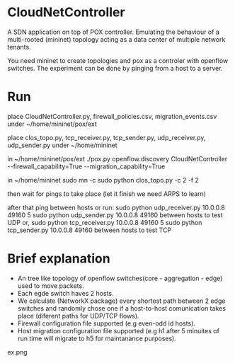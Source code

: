 # CloudNetController
A SDN application on top of POX controller.  Emulating the behaviour of a multi-rooted (mininet) topology acting as a data center of multiple network tenants.

You need mininet to create topologies and pox as a controler with openflow switches. The experiment can be done by pinging from a host to a server.

# Run
place CloudNetController.py, firewall_policies.csv, migration_events.csv under ~/home/mininet/pox/ext

place clos_topo.py, tcp_receiver.py, tcp_sender.py, udp_receiver.py, udp_sender.py under ~/home/mininet

in ~/home/mininet/pox/ext
./pox.py openflow.discovery CloudNetController --firewall_capability=True --migration_capability=True

in ~/home/mininet
sudo mn -c
sudo python clos_topo.py -c 2 -f 2

then wait for pings to take place (let it finish we need ARPS to learn)

after that ping between hosts or run:
sudo python udp_receiver.py 10.0.0.8 49160 5
sudo python udp_sender.py 10.0.0.8 49160
between hosts to test UDP or,
sudo python tcp_receiver.py 10.0.0.8 49160 5
sudo python tcp_sender.py 10.0.0.8 49160
between hosts to test TCP

# Brief explanation
- An tree like topology of openflow switches(core - aggregation - edge) used to move packets.
- Each egde switch haves 2 hosts.
- We calculate (NetworkX package) every shortest path between 2 edge switches and randomly chose one if a host-to-host comunication takes place (diferent paths for UDP/TCP flows).
- Firewall configuration file supported (e.g even-odd id hosts).
- Host migration configuration file supported (e.g h1 after 5 minuites of run time will migrate to h5 for maintanance purposes).

ex.png



